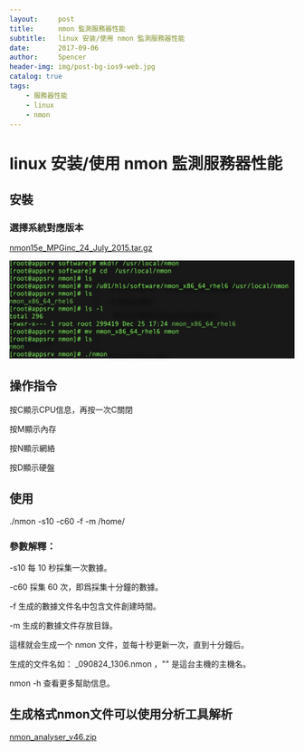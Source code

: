 ```yaml
---
layout:     post
title:      nmon 監測服務器性能
subtitle:   linux 安装/使用 nmon 監測服務器性能
date:       2017-09-06
author:     Spencer
header-img: img/post-bg-ios9-web.jpg
catalog: true
tags:
    - 服務器性能
    - linux
    - nmon
---
```


# linux 安装/使用 nmon 監測服務器性能

## 安裝

### 選擇系統對應版本
[nmon15e_MPGinc_24_July_2015.tar.gz](../resource/nmon15e_MPGinc_24_July_2015.tar.gz)

![](../resource/14715136923423.jpg)


## 操作指令

按C顯示CPU信息，再按一次C關閉

按M顯示內存

按N顯示網絡

按D顯示硬盤

## 使用

  ./nmon -s10 -c60 -f -m /home/

### 參數解釋：

-s10 每 10 秒採集一次數據。

-c60 採集 60 次，即爲採集十分鐘的數據。

-f 生成的數據文件名中包含文件創建時間。

-m 生成的數據文件存放目錄。

這樣就会生成一个 nmon 文件，並每十秒更新一次，直到十分鐘后。

生成的文件名如： _090824_1306.nmon ，"" 是這台主機的主機名。

nmon -h 查看更多幫助信息。

## 生成格式nmon文件可以使用分析工具解析
[nmon_analyser_v46.zip](../resource/nmon_analyser_v46.zip)

